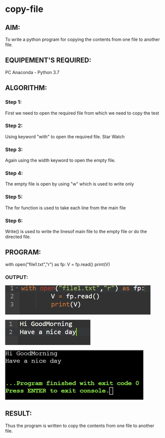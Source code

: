 # copy-file
## AIM:
To write a python program for copying the contents from one file to another file.
## EQUIPEMENT'S REQUIRED: 
PC
Anaconda - Python 3.7
## ALGORITHM: 
### Step 1:
First we need to open the required file from which we need to
copy the test

### Step 2: 
Using keyword "with" to open the required file.
Star Watch
 
### Step 3: 
Again using the width keyword to open the empty file.

### Step 4:  
 The empty file is open by using "w" which is used to write only

### Step 5: 
The for function is used to take each line from the main file
### Step 6: 
Write() is used to write the linesof main file to the empty file or
do the directed file.

## PROGRAM:
with open("file1.txt","r") as fp:
 V = fp.read()
 print(V)
### OUTPUT:
![output](./c1.jpeg)

![output](./c2.jpeg)

![output](./c3.jpeg)



## RESULT:
Thus the program is written to copy the contents from one file to another file.
